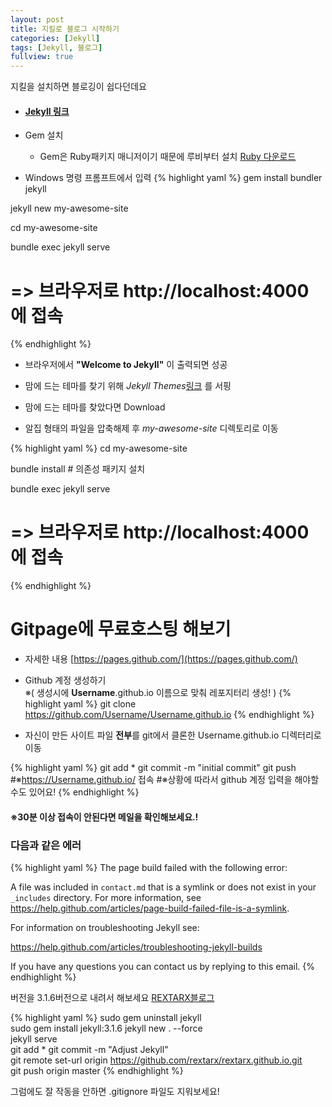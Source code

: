 ```yaml
---
layout: post
title: 지킬로 블로그 시작하기
categories: [Jekyll]
tags: [Jekyll, 블로그]
fullview: true
---
```

지킬을 설치하면 블로깅이 쉽다던데요
- #### [Jekyll 링크](https://jekyllrb-ko.github.io/)

- Gem 설치
    
    - Gem은 Ruby패키지 매니저이기 때문에 루비부터 설치 [Ruby 다운로드](https://rubyinstaller.org/downloads/) 


- Windows 명령 프롬프트에서 입력
{% highlight yaml %}
gem install bundler jekyll

jekyll new my-awesome-site

cd my-awesome-site

bundle exec jekyll serve

# => 브라우저로 http://localhost:4000 에 접속 
{% endhighlight %}
- 브라우저에서 **"Welcome to Jekyll"** 이 출력되면 성공

- 맘에 드는 테마를 찾기 위해 *Jekyll Themes*[링크](http://jekyllthemes.org/) 를 서핑

- 맘에 드는 테마를 찾았다면 Download

- 알집 형태의 파일을 압축해제 후 *my-awesome-site* 디렉토리로 이동


{% highlight yaml %}
cd my-awesome-site

bundle install # 의존성 패키지 설치

bundle exec jekyll serve

# => 브라우저로 http://localhost:4000 에 접속 
{% endhighlight %}

# Gitpage에 무료호스팅 해보기
- 자세한 내용 [https://pages.github.com/](https://pages.github.com/)

- Github 계정 생성하기 <br />
※( 생성시에 **Username**.github.io 이름으로 맞춰 레포지터리 생성! )
{% highlight yaml %}
git clone https://github.com/Username/Username.github.io
{% endhighlight %}

- 자신이 만든 사이트 파일 **전부**를 git에서 클론한 Username.github.io 디렉터리로 이동

{% highlight yaml %}
git add *
git commit -m "initial commit"
git push
#※https://Username.github.io/ 접속
#※상황에 따라서 github 계정 입력을 해야할 수도 있어요!
{% endhighlight %}
#### ※30분 이상 접속이 안된다면 메일을 확인해보세요.!

### 다음과 같은 에러
{% highlight yaml %}
The page build failed with the following error:

A file was included in `contact.md` that is a symlink or does not exist in your `_includes` directory. For more information, see https://help.github.com/articles/page-build-failed-file-is-a-symlink.

For information on troubleshooting Jekyll see:

  https://help.github.com/articles/troubleshooting-jekyll-builds

If you have any questions you can contact us by replying to this email.
{% endhighlight %}

버전을 3.1.6버전으로 내려서 해보세요 [REXTARX블로그](https://rextarx.github.io/jekyll/2017/01/07/Create_Github_page_via_Jekyll/)

{% highlight yaml %}
sudo gem uninstall jekyll  
sudo gem install jekyll:3.1.6
jekyll new . --force  
jekyll serve  
git add *
git commit -m "Adjust Jekyll"  
git remote set-url origin https://github.com/rextarx/rextarx.github.io.git  
git push origin master
{% endhighlight %}

그럼에도 잘 작동을 안하면 .gitignore 파일도 지워보세요!